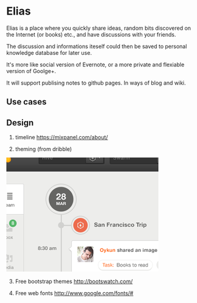 Elias
=====

Elias is a place where you quickly share ideas, random bits discovered on the Internet (or books) etc., and have discussions with your friends.

The discussion and informations iteself could then be saved to personal knowledge database for later use.

It's more like social version of Evernote, or a more private and flexiable version of Goolge+.

It will support publising notes to github pages. In ways of blog and wiki.

## Use cases


## Design

1. timeline
https://mixpanel.com/about/

2. theming (from dribble)

![From dribble](design.png)

3. Free bootstrap themes
http://bootswatch.com/

4. Free web fonts
http://www.google.com/fonts/#
